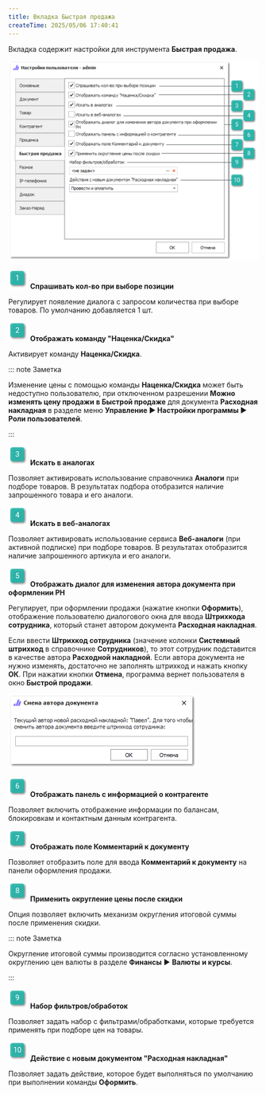 ```yaml
---
title: Вкладка Быстрая продажа
createTime: 2025/05/06 17:40:41
---
```

Вкладка содержит настройки для инструмента **Быстрая продажа**.

![](../../../assets/specification/image352.png)

![](../../../assets/specification/image006.png) **Спрашивать кол-во при выборе позиции**

Регулирует появление диалога с запросом количества при выборе товаров. По умолчанию добавляется 1 шт.

![](../../../assets/specification/image008.png) **Отображать команду "Наценка/Скидка"**

Активирует команду **Наценка/Скидка**.

::: note Заметка

Изменение цены с помощью команды **Наценка/Скидка** может быть недоступно пользователю, при отключенном разрешении **Можно изменять цену продажи** **в Быстрой продаже** для документа **Расходная накладная** в разделе меню **Управление ► Настройки программы ► Роли пользователей**.

:::

![](../../../assets/specification/image009.png) **Искать в аналогах**

Позволяет активировать использование справочника **Аналоги** при подборе товаров. В результатах подбора отобразится наличие запрошенного товара и его аналоги.

![](../../../assets/specification/image010.png) **Искать в веб-аналогах**

Позволяет активировать использование сервиса **Веб-аналоги** (при активной подписке) при подборе товаров. В результатах отобразится наличие запрошенного артикула и его аналоги.

![](../../../assets/specification/image011.png) **Отображать диалог для изменения автора документа при оформлении РН**

Регулирует,  при оформлении продажи (нажатие кнопки **Оформить**), отображение пользователю диалогового окна для ввода **Штрихкода сотрудника**, который станет автором документа **Расходная накладная**. 

Если ввести **Штрихкод сотрудника** (значение колонки **Системный штрихкод** в справочнике **Сотрудников**), то этот сотрудник подставится в качестве автора **Расходной накладной**. Если автора документа не нужно изменять, достаточно не заполнять штрихкод и нажать кнопку **ОК**. При нажатии кнопки **Отмена**, программа вернет пользователя в окно **Быстрой продажи**.

![](../../../assets/specification/image353.png)

![](../../../assets/specification/image012.png) **Отображать панель с информацией о контрагенте**

Позволяет включить отображение информации по балансам, блокировкам и контактным данным контрагента.

![](../../../assets/specification/image013.png) **Отображать поле Комментарий к документу**

Позволяет отобразить поле для ввода **Комментарий к документу** на панели оформления продажи.

![](../../../assets/specification/image014.png) **Применить округление цены после скидки**

Опция позволяет включить механизм округления итоговой суммы после применения скидки. 

::: note Заметка

Округление итоговой суммы производится согласно установленному округлению цен валюты в разделе **Финансы** ► **Валюты** **и курсы**. 

:::

![](../../../assets/specification/image015.png) **Набор фильтров/обработок**

Позволяет задать набор с фильтрами/обработками, которые требуется применять при подборе цен на товары.

![](../../../assets/specification/image016.png) **Действие с новым документом "Расходная накладная"**

Позволяет задать действие, которое будет выполняться по умолчанию при выполнении команды **Оформить**.



